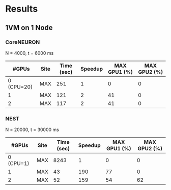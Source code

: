 # Results

## 1VM on 1 Node

### CoreNEURON

N = 4000, t = 6000 ms

| #GPUs      | Site | Time (sec) | Speedup | MAX GPU1 (%) | MAX GPU2 (%) |
| ---------- | ---- | ---------- | ------- | ------------ | ------------ |
| 0 (CPU=20) | MAX  | 251        | 1       | 0            | 0            |
| 1          | MAX  | 121        | 2       | 41           | 0            |
| 2          | MAX  | 117        | 2       | 41           | 0            |


### NEST

N = 20000, t = 30000 ms

| #GPUs      | Site | Time (sec) | Speedup | MAX GPU1 (%) | MAX GPU2 (%) |
| ---------- | ---- | ---------- | ------- | ------------ | ------------ |
| 0 (CPU=1)  | MAX  | 8243       | 1       | 0            | 0            |
| 1          | MAX  | 43         | 190     | 77           | 0            |
| 2          | MAX  | 52         | 159     | 54           | 62           |

